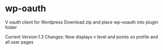 # wp-oauth
V oauth client for Wordpress
Download zip and place wp-voauth into plugin folder

Current Version:1.3
  Changes:  Now displays v level and points on profile and all user pages
